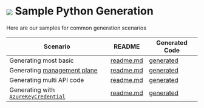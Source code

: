 # <img align="center" src="../images/logo.png"> Sample Python Generation

Here are our samples for common generation scenarios


| Scenario | README | Generated Code
|------------------|-------------|-------------
|Generating most basic | [readme.md][basic_readme] | [generated][basic_generated]
|Generating [management plane][mgmt] | [readme.md][mgmt_readme] | [generated][mgmt_generated]
|Generating multi API code | [readme.md][multiapi_readme] | [generated][multiapi_generated]
|Generating with [`AzureKeyCredential`][azure_key_credential] | [readme.md][azure_key_credential_readme] | [generated][azure_key_credential_generated]

<!-- LINKS -->
[basic_readme]: https://github.com/Azure/autorest.python/blob/main/packages/autorest.python/samples/specification/basic/readme.md
[basic_generated]: https://github.com/Azure/autorest.python/tree/main/packages/autorest.python/samples/specification/basic/generated
[mgmt]: https://docs.microsoft.com/azure/azure-resource-manager/management/control-plane-and-data-plane#control-plane
[mgmt_readme]: https://github.com/Azure/autorest.python/blob/main/packages/autorest.python/samples/specification/management/readme.md
[mgmt_generated]: https://github.com/Azure/autorest.python/tree/main/packages/autorest.python/samples/specification/management/generated
[multiapi_readme]: https://github.com/Azure/autorest.python/blob/main/packages/autorest.python/samples/specification/multiapi/readme.md
[multiapi_generated]: https://github.com/Azure/autorest.python/tree/main/packages/autorest.python/samples/specification/multiapi/generated
[azure_key_credential]: https://docs.microsoft.com/python/api/azure-core/azure.core.credentials.azurekeycredential?view=azure-python
[azure_key_credential_readme]: https://github.com/Azure/autorest.python/blob/main/packages/autorest.python/samples/specification/azure_key_credential/readme.md
[azure_key_credential_generated]: https://github.com/Azure/autorest.python/tree/main/packages/autorest.python/samples/specification/azure_key_credential/generated
